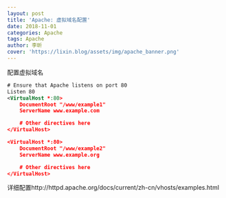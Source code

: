 ```yaml
---
layout: post
title: 'Apache: 虚拟域名配置'
date: 2018-11-01
categories: Apache
tags: Apache
author: 李昕
cover: 'https://lixin.blog/assets/img/apache_banner.png'
---
```


配置虚拟域名

```xml
# Ensure that Apache listens on port 80
Listen 80
<VirtualHost *:80>
    DocumentRoot "/www/example1"
    ServerName www.example.com

    # Other directives here
</VirtualHost>

<VirtualHost *:80>
    DocumentRoot "/www/example2"
    ServerName www.example.org

    # Other directives here
</VirtualHost>
```

详细配置http://httpd.apache.org/docs/current/zh-cn/vhosts/examples.html
